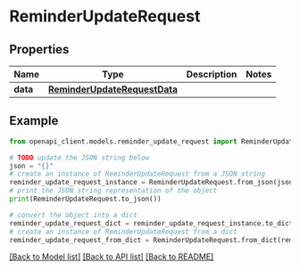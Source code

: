 # ReminderUpdateRequest


## Properties

Name | Type | Description | Notes
------------ | ------------- | ------------- | -------------
**data** | [**ReminderUpdateRequestData**](ReminderUpdateRequestData.md) |  | 

## Example

```python
from openapi_client.models.reminder_update_request import ReminderUpdateRequest

# TODO update the JSON string below
json = "{}"
# create an instance of ReminderUpdateRequest from a JSON string
reminder_update_request_instance = ReminderUpdateRequest.from_json(json)
# print the JSON string representation of the object
print(ReminderUpdateRequest.to_json())

# convert the object into a dict
reminder_update_request_dict = reminder_update_request_instance.to_dict()
# create an instance of ReminderUpdateRequest from a dict
reminder_update_request_from_dict = ReminderUpdateRequest.from_dict(reminder_update_request_dict)
```
[[Back to Model list]](../README.md#documentation-for-models) [[Back to API list]](../README.md#documentation-for-api-endpoints) [[Back to README]](../README.md)


